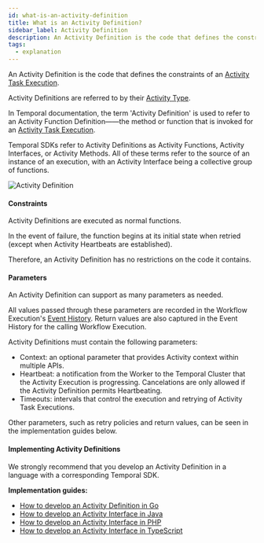 ```yaml
---
id: what-is-an-activity-definition
title: What is an Activity Definition?
sidebar_label: Activity Definition
description: An Activity Definition is the code that defines the constraints of an Activity Task Execution.
tags:
  - explanation
---
```


An Activity Definition is the code that defines the constraints of an [Activity Task Execution](/docs/concepts/what-is-an-activity-task-execution).

Activity Definitions are referred to by their [Activity Type](/docs/concepts/what-is-an-activity-type).

In Temporal documentation, the term 'Activity Definition' is used to refer to an Activity Function Definition——the method or function that is invoked for an [Activity Task Execution](/docs/concepts/what-is-an-activity-task-execution).

Temporal SDKs refer to Activity Definitions as Activity Functions, Activity Interfaces, or Activity Methods.
All of these terms refer to the source of an instance of an execution, with an Activity Interface being a collective group of functions.

![Activity Definition](/diagrams/activity-definition.svg)

#### Constraints

Activity Definitions are executed as normal functions.

In the event of failure, the function begins at its initial state when retried (except when Activity Heartbeats are established).

Therefore, an Activity Definition has no restrictions on the code it contains.

#### Parameters

An Activity Definition can support as many parameters as needed.

All values passed through these parameters are recorded in the Workflow Execution's [Event History](/docs/concepts/what-is-an-event-history). Return values are also captured in the Event History for the calling Workflow Execution.

Activity Definitions must contain the following parameters:

- Context: an optional parameter that provides Activity context within multiple APIs.
- Heartbeat: a notification from the Worker to the Temporal Cluster that the Activity Execution is progressing. Cancelations are only allowed if the Activity Definition permits Heartbeating.
- Timeouts: intervals that control the execution and retrying of Activity Task Executions.

Other parameters, such as retry policies and return values, can be seen in the implementation guides below.

#### Implementing Activity Definitions

We strongly recommend that you develop an Activity Definition in a language with a corresponding Temporal SDK.

**Implementation guides:**

- [How to develop an Activity Definition in Go](/docs/go/how-to-develop-an-activity-definition-in-go)
- [How to develop an Activity Interface in Java](/docs/java/activities/#activity-interface)
- [How to develop an Activity Interface in PHP](/docs/php/activities/#activity-interface)
- [How to develop an Activity Interface in TypeScript](/docs/typescript/activities/#how-to-write-an-activity-function)
